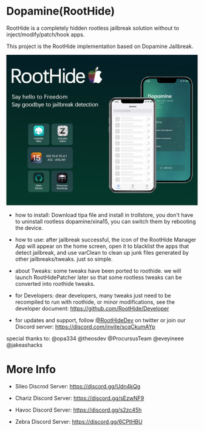 # Dopamine(RootHide)

RootHide is a completely hidden rootless jailbreak solution without to inject/modify/patch/hook apps.

This project is the RootHide implementation based on Dopamine Jailbreak.

![text](banner.png)

- how to install: Download tipa file and install in trollstore, you don't have to uninstall rootless dopamine/xina15, you can switch them by rebooting the device.

- how to use: after jailbreak successful, the icon of the RootHide Manager App will appear on the home screen, open it to blacklist the apps that detect jailbreak, and use varClean to clean up junk files generated by other jailbreaks/tweaks. just so simple.

- about Tweaks: some tweaks have been ported to roothide. we will launch RootHidePatcher later so that some rootless tweaks can be converted into roothide tweaks.

- for Developers: dear developers, many tweaks just need to be recompiled to run with roothide, or minor modifications, see the developer document: https://github.com/RootHide/Developer

- for updates and support, follow [@RootHideDev](https://twitter.com/RootHideDev) on twitter or join our Discord server: https://discord.com/invite/scqCkumAYp

special thanks to: @opa334 @theosdev @ProcursusTeam @eveyineee @jakeashacks

# More Info

- Sileo Discrod Server: https://discord.gg/Udn4kQg

- Chariz Discord Server: https://discord.gg/sEzwNF9

- Havoc Discord Server: https://discord.gg/s2zc45h

- Zebra Discord Server: https://discord.gg/6CPtHBU

